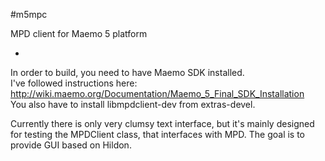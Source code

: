 #m5mpc

MPD client for Maemo 5 platform

-

In order to build, you need to have Maemo SDK installed.  
I've followed instructions here: http://wiki.maemo.org/Documentation/Maemo_5_Final_SDK_Installation  
You also have to install libmpdclient-dev from extras-devel.  
  
Currently there is only very clumsy text interface, but it's mainly designed for testing the MPDClient class, that interfaces with MPD. The goal is to provide GUI based on Hildon.
